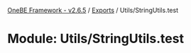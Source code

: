 [OneBE Framework - v2.6.5](../README.md) / [Exports](../modules.md) / Utils/StringUtils.test

# Module: Utils/StringUtils.test
